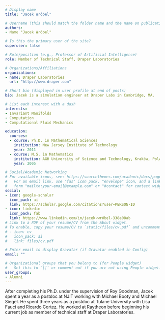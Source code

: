 ```yaml
---
# Display name
title: "Jacek Wróbel"

# Username (this should match the folder name and the name on publications)
authors:
- Name "Jacek Wróbel"

# Is this the primary user of the site?
superuser: false

# Role/position (e.g., Professor of Artificial Intelligence)
role: Member of Technical Staff, Draper Laboratories

# Organizations/Affiliations
organizations:
- name: Draper Laboratories
  url: "http://www.draper.com"

# Short bio (displayed in user profile at end of posts)
bio: Jacek is a simulation engineer at Draper Labs in Cambridge, MA.

# List each interest with a dash
interests:
- Invariant Manifolds
- Computation
- Computational Fluid Mechanics

education:
  courses:
  - course: Ph.D. in Mathematical Sciences
    institution: New Jersey Institute of Technology
    year: 2011
  - course: M.S. in Mathematics
    institution: AGH University of Science and Technology, Kraków, Poland
    year: 2005

# Social/Academic Networking
# For available icons, see: https://sourcethemes.com/academic/docs/page-builder/#icons
#   For an email link, use "fas" icon pack, "envelope" icon, and a link in the
#   form "mailto:your-email@example.com" or "#contact" for contact widget.
social:
- icon: google-scholar
  icon_pack: ai
  link: https://scholar.google.com/citations?user=PERSON-ID
- icon: linkedin
  icon_pack: fab
  link: https://www.linkedin.com/in/jacek-wróbel-338a08ab
# Link to a PDF of your resume/CV from the About widget.
# To enable, copy your resume/CV to `static/files/cv.pdf` and uncomment the lines below.
# - icon: cv
#   icon_pack: ai
#   link: files/cv.pdf

# Enter email to display Gravatar (if Gravatar enabled in Config)
email: ""

# Organizational groups that you belong to (for People widget)
#   Set this to `[]` or comment out if you are not using People widget.
user_groups:
- Alumni
---
```

After completing his Ph.D. under the supervision of Roy Goodman, Jacek spent a year as a postdoc at NJIT working with Michael Booty and Michael Siegel. He spent three years as a postdoc at Tulane University with Lisa Fauci and Ricardo Cortez. He worked at Raytheon before beginning his current job as member of technical staff at Draper Laboratories.